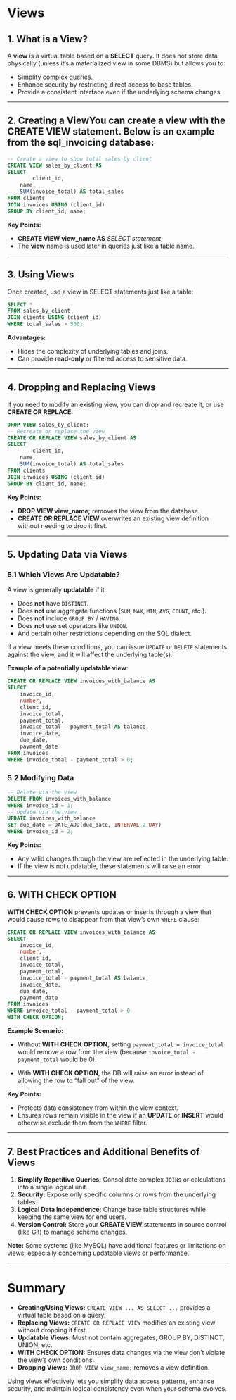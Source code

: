 # Views

## 1. What is a View?

A **view** is a virtual table based on a **SELECT** query. It does not store data physically (unless it’s a materialized view in some DBMS) but allows you to:

- Simplify complex queries.
- Enhance security by restricting direct access to base tables.
- Provide a consistent interface even if the underlying schema changes.

---

## **2. Creating a View**You can create a view with the **CREATE VIEW** statement. Below is an example from the **sql_invoicing** database:

```sql
-- Create a view to show total sales by client
CREATE VIEW sales_by_client AS
SELECT    
		client_id,
    name,
    SUM(invoice_total) AS total_sales
FROM clients
JOIN invoices USING (client_id)
GROUP BY client_id, name;
```

**Key Points:**
- **CREATE VIEW view_name AS** *SELECT statement*;
- The **view** name is used later in queries just like a table name.

---

## **3. Using Views**

Once created, use a view in SELECT statements just like a table:

```sql
SELECT *
FROM sales_by_client
JOIN clients USING (client_id)
WHERE total_sales > 500;
```

**Advantages:**
- Hides the complexity of underlying tables and joins.
- Can provide **read-only** or filtered access to sensitive data.

---

## **4. Dropping and Replacing Views**

If you need to modify an existing view, you can drop and recreate it, or use **CREATE OR REPLACE**:

```sql
DROP VIEW sales_by_client;
-- Recreate or replace the view
CREATE OR REPLACE VIEW sales_by_client AS
SELECT    
		client_id,
    name,
    SUM(invoice_total) AS total_sales
FROM clients
JOIN invoices USING (client_id)
GROUP BY client_id, name;
```

**Key Points:**
- **DROP VIEW view_name;** removes the view from the database.
- **CREATE OR REPLACE VIEW** overwrites an existing view definition without needing to drop it first.

---

## **5. Updating Data via Views**

### **5.1 Which Views Are Updatable?**

A view is generally **updatable** if it:
- Does **not** have `DISTINCT`.
- Does **not** use aggregate functions (`SUM`, `MAX`, `MIN`, `AVG`, `COUNT`, etc.).
- Does **not** include `GROUP BY` / `HAVING`.
- Does **not** use set operators like `UNION`.
- And certain other restrictions depending on the SQL dialect.

If a view meets these conditions, you can issue `UPDATE` or `DELETE` statements against the view, and it will affect the underlying table(s).

**Example of a potentially updatable view**:

```sql
CREATE OR REPLACE VIEW invoices_with_balance AS
SELECT
    invoice_id,
    number,
    client_id,
    invoice_total,
    payment_total,
    invoice_total - payment_total AS balance,
    invoice_date,
    due_date,
    payment_date
FROM invoices
WHERE invoice_total - payment_total > 0;
```

### **5.2 Modifying Data**

```sql
-- Delete via the view
DELETE FROM invoices_with_balance
WHERE invoice_id = 1;
-- Update via the view
UPDATE invoices_with_balance
SET due_date = DATE_ADD(due_date, INTERVAL 2 DAY)
WHERE invoice_id = 2;
```

**Key Points:**
- Any valid changes through the view are reflected in the underlying table.
- If the view is not updatable, these statements will raise an error.

---

## **6. WITH CHECK OPTION**

**WITH CHECK OPTION** prevents updates or inserts through a view that would cause rows to disappear from that view’s own `WHERE` clause:

```sql
CREATE OR REPLACE VIEW invoices_with_balance AS
SELECT
    invoice_id,
    number,
    client_id,
    invoice_total,
    payment_total,
    invoice_total - payment_total AS balance,
    invoice_date,
    due_date,
    payment_date
FROM invoices
WHERE invoice_total - payment_total > 0
WITH CHECK OPTION;
```

**Example Scenario:**
- Without **WITH CHECK OPTION**, setting `payment_total = invoice_total` would remove a row from the view (because `invoice_total - payment_total` would be 0).

- With **WITH CHECK OPTION**, the DB will raise an error instead of allowing the row to “fall out” of the view.

**Key Points:**
- Protects data consistency from within the view context.
- Ensures rows remain visible in the view if an **UPDATE** or **INSERT** would otherwise exclude them from the `WHERE` filter.

---

## **7. Best Practices and Additional Benefits of Views**

1. **Simplify Repetitive Queries:** Consolidate complex `JOIN`s or calculations into a single logical unit.
2. **Security:** Expose only specific columns or rows from the underlying tables.
3. **Logical Data Independence:** Change base table structures while keeping the same view for end users.
4. **Version Control:** Store your **CREATE VIEW** statements in source control (like Git) to manage schema changes.

**Note:** Some systems (like MySQL) have additional features or limitations on views, especially concerning updatable views or performance.

---

# **Summary**

- **Creating/Using Views:** `CREATE VIEW ... AS SELECT ...` provides a virtual table based on a query.
- **Replacing Views:** `CREATE OR REPLACE VIEW` modifies an existing view without dropping it first.
- **Updatable Views:** Must not contain aggregates, GROUP BY, DISTINCT, UNION, etc.
- **WITH CHECK OPTION:** Ensures data changes via the view don’t violate the view’s own conditions.
- **Dropping Views:** `DROP VIEW view_name;` removes a view definition.

Using views effectively lets you simplify data access patterns, enhance security, and maintain logical consistency even when your schema evolves.